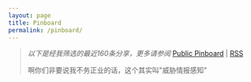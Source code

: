 ```yaml
---
layout: page
title: Pinboard
permalink: /pinboard/
---
```


> *以下是经我筛选的最近160条分享，更多请参阅* [Public Pinboard](https://pinboard.in/u:scateu/public) \| [RSS](https://feeds.pinboard.in/rss/u:scateu/)
> 
> 啊你们非要说我不务正业的话，这个其实叫"威胁情报感知"



<script language="javascript" src="http://pinboard.in//widgets/v1/linkroll/?user=scateu&count=160"></script>

